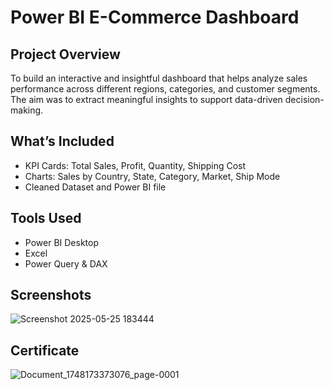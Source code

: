 # Power BI E-Commerce Dashboard

## Project Overview
To build an interactive and insightful dashboard that helps analyze sales performance across different regions, categories, and customer segments. The aim was to extract meaningful insights to support data-driven decision-making.

## What’s Included
- KPI Cards: Total Sales, Profit, Quantity, Shipping Cost  
- Charts: Sales by Country, State, Category, Market, Ship Mode  
- Cleaned Dataset and Power BI file

## Tools Used
- Power BI Desktop
- Excel
- Power Query & DAX

## Screenshots
![Screenshot 2025-05-25 183444](https://github.com/user-attachments/assets/d8a5e6ef-fc74-41b5-ab89-aa5faf229fc0)

## Certificate
![Document_1748173373076_page-0001](https://github.com/user-attachments/assets/42200c4d-2896-4a23-94b6-55a113fef710)

